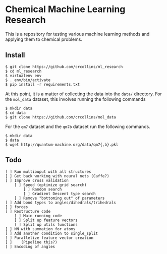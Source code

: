 Chemical Machine Learning Research
==================================

This is a repository for testing various machine learning methods and applying them to chemical problems.


Install
-------

    $ git clone https://github.com/crcollins/ml_research
    $ cd ml_research
    $ virtualenv env
    $ . env/bin/activate
    $ pip install -r requirements.txt

At this point, it is a matter of collecting the data into the `data/` directory. For the `mol_data` dataset, this involves running the following commands

    $ mkdir data
    $ cd data
    $ git clone https://github.com/crcollins/mol_data

For the `qm7` dataset and the `qm7b` dataset run the following commands.

    $ mkdir data
    $ data
    $ wget http://quantum-machine.org/data/qm7{,b}.pkl


Todo
----

    [ ] Run multiouput with all structures
    [ ] Get back working with neural nets (Caffe?)
    [ ] Improve cross validation
        [ ] Speed (optimize grid search)
            [ ] Random search
            [ ] Gradient Descent type search
        [ ] Remove "bottoming out" of parameters
    [ ] Add bond types to angles/dihedrals/trihedrals
    [ ] forces
    [ ] Restructure code
        [ ] Main running code
        [ ] Split up feature vectors
        [ ] Split up utils functions
    [ ] NN with summation for atoms
    [ ] Add another condition to single_split
    [ ] Parallelize feature vector creation
    [ ]    (Pipeline this?)
    [ ] Encoding of angles

